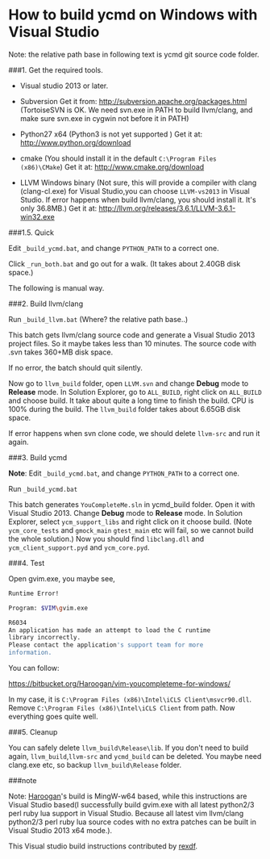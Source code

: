 # How to build ycmd on Windows with Visual Studio

Note: the relative path base in following text is ycmd git source code folder.


###1. Get the required tools.

- Visual studio 2013 or later.

- Subversion Get it from: http://subversion.apache.org/packages.html (TortoiseSVN is OK. We need svn.exe in PATH to build llvm/clang, and make sure svn.exe in cygwin not before it in PATH)

- Python27 x64 (Python3 is not yet supported ) Get it at:  http://www.python.org/download

- cmake (You should install it in the default `C:\Program Files (x86)\CMake`) Get it at: http://www.cmake.org/download

- LLVM Windows binary (Not sure, this will provide a compiler with clang (clang-cl.exe) for Visual Studio,you can choose `LLVM-vs2013` in Visual Studio. If error happens when build llvm/clang, you should install it. It's only 36.8MB.) Get it at: http://llvm.org/releases/3.6.1/LLVM-3.6.1-win32.exe 

###1.5. Quick

Edit `_build_ycmd.bat`, and change `PYTHON_PATH` to a correct one.

Click `_run_both.bat` and go out for a walk. (It takes about 2.40GB disk space.)

The following is manual way.

###2. Build llvm/clang

Run `_build_llvm.bat` (Where? the relative path base..)

This batch gets llvm/clang source code and generate a Visual Studio 2013 project files. So it maybe takes less than 10 minutes. The source code with .svn takes 360+MB disk space.

If no error, the batch should quit silently.

Now go to `llvm_build` folder, open `LLVM.svn` and change **Debug** mode to **Release** mode. In Solution Explorer, go to `ALL_BUILD`, right click on `ALL_BUILD` and choose build. It take about quite a long time to finish the build. CPU is 100% during the build. The `llvm_build` folder takes about 6.65GB disk space.

If error happens when svn clone code, we should delete `llvm-src` and run it again.

###3. Build ycmd

**Note**: Edit `_build_ycmd.bat`, and change `PYTHON_PATH` to a correct one.

Run `_build_ycmd.bat`

This batch generates `YouCompleteMe.sln` in ycmd_build folder. Open it with Visual Studio 2013. Change **Debug** mode to **Release** mode. In Solution Explorer, select `ycm_support_libs` and right click on it choose build. (Note `ycm_core_tests` and `gmock_main` `gtest_main` etc will fail, so we cannot build the whole solution.) Now you should find `libclang.dll` and `ycm_client_support.pyd` and `ycm_core.pyd`.

###4. Test

Open gvim.exe, you maybe see,
```bash
Runtime Error!

Program: $VIM\gvim.exe

R6034
An application has made an attempt to load the C runtime
library incorrectly.
Please contact the application's support team for more
information.
```
You can follow:

https://bitbucket.org/Haroogan/vim-youcompleteme-for-windows/

In my case, it is `C:\Program Files (x86)\Intel\iCLS Client\msvcr90.dll`. Remove `C:\Program Files (x86)\Intel\iCLS Client` from path. Now everything goes quite well.

###5. Cleanup

You can safely delete `llvm_build\Release\lib`. If you don't need to build again, `llvm_build`,`llvm-src` and `ycmd_build` can be deleted. You maybe need clang.exe etc, so backup `llvm_build\Release` folder.

###note

Note: [Haroogan](https://bitbucket.org/Haroogan)'s build is MingW-w64 based, while this instructions are Visual Studio based(I successfully build gvim.exe with all latest python2/3 perl ruby lua support in Visual Studio. Because all latest vim llvm/clang python2/3 perl ruby lua source codes with no extra patches can be built in Visual Studio 2013 x64 mode.).

This Visual studio build instructions contributed by [rexdf](http://github.com/rexdf).